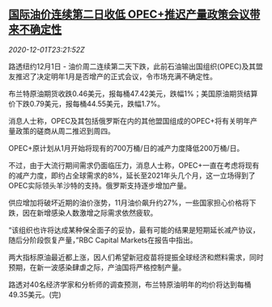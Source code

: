 <!--1606866907000-->
[国际油价连续第二日收低 OPEC+推迟产量政策会议带来不确定性](https://cn.reuters.com/article/global-oil-drv-1202-idCNKBS28B6JM)
------

<div><i>2020-12-01T23:21:52Z</i></div><p>路透纽约12月1日 - 油价周二连续第二天下跌，此前石油输出国组织(OPEC)及其盟友推迟了决定明年1月是否增产的正式会议，令市场充满不确定性。</p><p>布兰特原油期货收跌0.46美元，报每桶47.42美元，跌幅1%；美国原油期货结算价下跌0.79美元，报每桶44.55美元，跌幅1.7%。</p><p>消息人士称，OPEC及其包括俄罗斯在内的其他盟国组成的OPEC+将有关明年产量政策的磋商从周二推迟到周四。</p><p>OPEC+原计划从1月开始将现有的700万桶/日的减产力度降低200万桶/日。</p><p>不过，由于大流行期间需求仍面临压力，消息人士称，OPEC+一直在考虑将现有的减产力度，即约占全球需求的8%，延长至2021年头几个月，这一立场得到了OPEC实际领头羊沙特的支持。俄罗斯支持逐步增加产量。</p><p>供应增加将破坏近期的油价涨势，11月油价飙升约27%，一些国家担心价格将下跌，因在新增感染人数激增之际需求依然疲软。</p><p>“该组织也许将达成某种保全面子的妥协，最有可能的结果是短期延长减产协议，随后分阶段恢复产量，”RBC Capital Markets在报告中指出。</p><p>两大指标原油最近都上涨，因人们希望新冠疫苗将提振全球经济和燃料需求，同时预期，在新一波感染肆虐之际，产油国将严格控制产量。</p><p>路透对40名经济学家和分析师的调查预测，布兰特原油明年的均价将达到每桶49.35美元。(完)</p>
